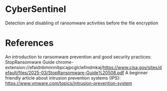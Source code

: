 # CyberSentinel
Detection and disabling of ransomware activities before the file encryption

# References
An introduction to ransomware prevention and good security practices:
StopRansomware Guide chrome-extension://efaidnbmnnnibpcajpcglclefindmkaj/https://www.cisa.gov/sites/default/files/2025-03/StopRansomware-Guide%20508.pdf
A beginner friendly article about intrusion prevention systems (IPS):
https://www.vmware.com/topics/intrusion-prevention-system

